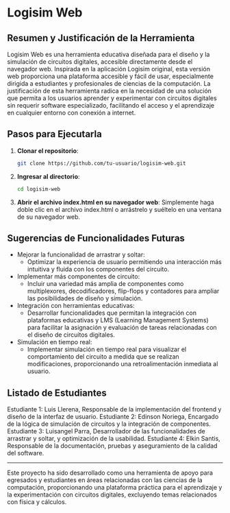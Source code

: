 # Logisim Web

## Resumen y Justificación de la Herramienta

Logisim Web es una herramienta educativa diseñada para el diseño y la simulación de circuitos digitales, accesible directamente desde el navegador web. Inspirada en la aplicación Logisim original, esta versión web proporciona una plataforma accesible y fácil de usar, especialmente dirigida a estudiantes y profesionales de ciencias de la computación. La justificación de esta herramienta radica en la necesidad de una solución que permita a los usuarios aprender y experimentar con circuitos digitales sin requerir software especializado, facilitando el acceso y el aprendizaje en cualquier entorno con conexión a internet.

## Pasos para Ejecutarla

1. **Clonar el repositorio**:
    ```bash
    git clone https://github.com/tu-usuario/logisim-web.git
    ```
2. **Ingresar al directorio**:

    ```bash
    cd logisim-web
    ```

3. **Abrir el archivo index.html en su navegador web**:
   Simplemente haga doble clic en el archivo index.html o arrástrelo y suéltelo en una ventana de su navegador web.

## Sugerencias de Funcionalidades Futuras

-   Mejorar la funcionalidad de arrastrar y soltar:
    -   Optimizar la experiencia de usuario permitiendo una interacción más intuitiva y fluida con los componentes del circuito.
-   Implementar más componentes de circuito:
    -   Incluir una variedad más amplia de componentes como multiplexores, decodificadores, flip-flops y contadores para ampliar las posibilidades de diseño y simulación.
-   Integración con herramientas educativas:
    -   Desarrollar funcionalidades que permitan la integración con plataformas educativas y LMS (Learning Management Systems) para facilitar la asignación y evaluación de tareas relacionadas con el diseño de circuitos digitales.
-   Simulación en tiempo real:
    -   Implementar simulación en tiempo real para visualizar el comportamiento del circuito a medida que se realizan modificaciones, proporcionando una retroalimentación inmediata al usuario.

## Listado de Estudiantes

Estudiante 1: Luis Llerena, Responsable de la implementación del frontend y diseño de la interfaz de usuario.
Estudiante 2: Edinson Noriega, Encargado de la lógica de simulación de circuitos y la integración de componentes.
Estudiante 3: Luisangel Parra, Desarrollador de las funcionalidades de arrastrar y soltar, y optimización de la usabilidad.
Estudiante 4: Elkin Santis, Responsable de la documentación, pruebas y aseguramiento de la calidad del software.

---

Este proyecto ha sido desarrollado como una herramienta de apoyo para egresados y estudiantes en áreas relacionadas con las ciencias de la computación, proporcionando una plataforma práctica para el aprendizaje y la experimentación con circuitos digitales, excluyendo temas relacionados con física y cálculos.
